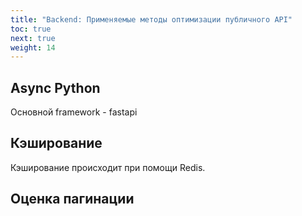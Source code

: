 ```yaml
---
title: "Backend: Применяемые методы оптимизации публичного API"
toc: true
next: true
weight: 14
---
```


## Async Python

Основной framework - fastapi

## Кэширование

Кэширование происходит при помощи Redis.

## Оценка пагинации
